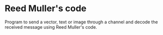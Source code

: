 # Reed Muller's code
Program to send a vector, text or image through a channel and decode the received message using Reed Muller's code.
